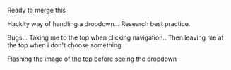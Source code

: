 Ready to merge this

Hackity way of handling a dropdown...
Research best practice.

Bugs...
Taking me to the top when clicking navigation..
Then leaving me at the top when i don't choose something

Flashing the image of the top before seeing the dropdown
